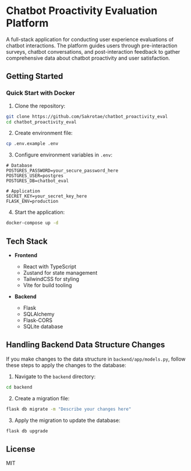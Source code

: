 # Chatbot Proactivity Evaluation Platform

A full-stack application for conducting user experience evaluations of chatbot interactions. The platform guides users through pre-interaction surveys, chatbot conversations, and post-interaction feedback to gather comprehensive data about chatbot proactivity and user satisfaction.

## Getting Started

### Quick Start with Docker

1. Clone the repository:
```bash
git clone https://github.com/Sakrotae/chatbot_proactivity_eval
cd chatbot_proactivity_eval
```

2. Create environment file:
```bash
cp .env.example .env
```

3. Configure environment variables in `.env`:
```env
# Database
POSTGRES_PASSWORD=your_secure_password_here
POSTGRES_USER=postgres
POSTGRES_DB=chatbot_eval

# Application
SECRET_KEY=your_secret_key_here
FLASK_ENV=production
```

4. Start the application:
```bash
docker-compose up -d
```

## Tech Stack

- **Frontend**
  - React with TypeScript
  - Zustand for state management
  - TailwindCSS for styling
  - Vite for build tooling

- **Backend**
  - Flask
  - SQLAlchemy
  - Flask-CORS
  - SQLite database

## Handling Backend Data Structure Changes

If you make changes to the data structure in `backend/app/models.py`, follow these steps to apply the changes to the database:

1. Navigate to the `backend` directory:
```bash
cd backend
```

2. Create a migration file:
```bash
flask db migrate -m "Describe your changes here"
```

3. Apply the migration to update the database:
```bash
flask db upgrade
```

## License

MIT
